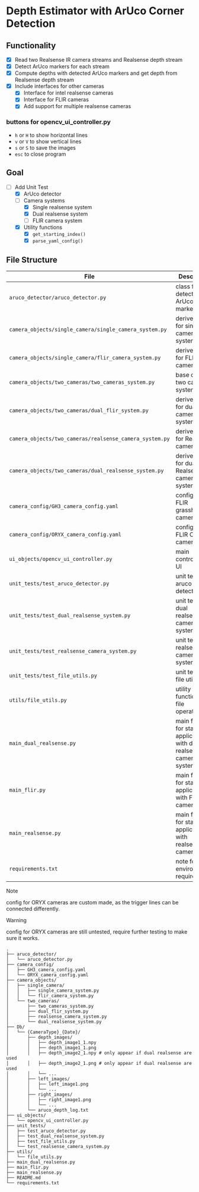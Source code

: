 # Depth Estimator with ArUco Corner Detection

## Functionality
- [x] Read two Realsense IR camera streams and Realsense depth stream
- [x] Detect ArUco markers for each stream
- [x] Compute depths with detected ArUco markers and get depth from Realsense depth stream
- [x] Include interfaces for other cameras
    - [x] Interface for intel realsense cameras
    - [x] Interface for FLIR cameras
    - [x] Add support for multiple realsense cameras

### buttons for opencv_ui_controller.py

- `h` or `H` to show horizontal lines
- `v` or `V` to show vertical lines
- `s` or `S` to save the images
- `esc` to close program

## Goal

- [ ] Add Unit Test
    - [x] ArUco detector
    - [ ] Camera systems
        - [x] Single realsense system
        - [x] Dual realsense system
        - [ ] FLIR camera system
    - [x] Utility functions
        - [x] `get_starting_index()`
        - [x] `parse_yaml_config()`

## File Structure

| File | Description |
| --- | --- |
| `aruco_detector/aruco_detector.py` | class for detecting ArUco markers |
| `camera_objects/single_camera/single_camera_system.py` | derived class for single camera systems |
| `camera_objects/single_camera/flir_camera_system.py` | derived class for FLIR cameras |
| `camera_objects/two_cameras/two_cameras_system.py` | base class for two camera systems |
| `camera_objects/two_cameras/dual_flir_system.py` | derived class for dual FLIR camera systems |
| `camera_objects/two_cameras/realsense_camera_system.py` | derived class for Realsense cameras |
| `camera_objects/two_cameras/dual_realsense_system.py` | derived class for dual Realsense camera systems |
| `camera_config/GH3_camera_config.yaml` | config file for FLIR grasshopper3 cameras |
| `camera_config/ORYX_camera_config.yaml` | config file for FLIR ORYX cameras |
| `ui_objects/opencv_ui_controller.py` | main controller for UI |
| `unit_tests/test_aruco_detector.py` | unit test for aruco detector |
| `unit_tests/test_dual_realsense_system.py` | unit test for dual realsense camera system |
| `unit_tests/test_realsense_camera_system.py` | unit test for realsense camera system |
| `unit_tests/test_file_utils.py` | unit test for file utilities |
| `utils/file_utils.py` | utility functions for file operations |
| `main_dual_realsense.py` | main function for starting application with dual realsense camera system |
| `main_flir.py` | main function for starting application with FLIR cameras |
| `main_realsense.py` | main function for starting application with realsense camera |
| `requirements.txt` | note for environment requirements |

> [!NOTE]
> config for ORYX cameras are custom made, as the trigger lines can be connected differently.

> [!WARNING]
> config for ORYX cameras are still untested, require further testing to make sure it works.

```
.
├── aruco_detector/
│   └── aruco_detector.py
├── camera_config/
│   ├── GH3_camera_config.yaml
│   └── ORYX_camera_config.yaml
├── camera_objects/
│   ├── single_camera/
│   │   ├── single_camera_system.py
│   │   └── flir_camera_system.py
│   └── two_cameras/
│       ├── two_cameras_system.py
│       ├── dual_flir_system.py
│       ├── realsense_camera_system.py
│       └── dual_realsense_system.py
├── Db/
│   └── {CameraType}_{Date}/
│       ├── depth_images/
│       │   ├── depth_image1_1.npy
│       │   ├── depth_image1_1.png
│       │   ├── depth_image2_1.npy # only appear if dual realsense are used
│       │   ├── depth_image2_1.png # only appear if dual realsense are used
│       │   └── ...
│       ├── left_images/
│       │   ├── left_image1.png
│       │   └── ...
│       ├── right_images/
│       │   ├── right_image1.png
│       │   └── ...
│       └── aruco_depth_log.txt
├── ui_objects/
│   └── opencv_ui_controller.py
├── unit_tests/
│   ├── test_aruco_detector.py
│   ├── test_dual_realsense_system.py
│   ├── test_file_utils.py
│   └── test_realsense_camera_system.py
├── utils/
│   └── file_utils.py
├── main_dual_realsense.py
├── main_flir.py
├── main_realsense.py
├── README.md
└── requirements.txt
```